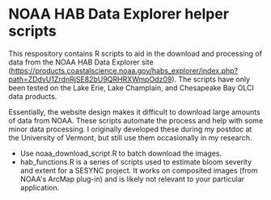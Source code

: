 # NOAA HAB Data Explorer helper scripts

This respository contains R scripts to aid in the download and processing of data from the NOAA HAB Data Explorer site (https://products.coastalscience.noaa.gov/habs_explorer/index.php?path=ZDdvU1ZrdnRjSE82bU9QRHRXWmpOdz09). The scripts have only been tested on the Lake Erie, Lake Champlain, and Chesapeake Bay OLCI data products. 

Essentially, the website design makes it difficult to download large amounts of data from NOAA. These scripts automate the process and help with some minor data processing. I originally developed these during my postdoc at the University of Vermont, but still use them occasionally in my research.

- Use noaa_download_script.R to batch download the images.
- hab_functions.R is a series of scripts used to estimate bloom severity and extent for a SESYNC project. It works on composited images (from NOAA's ArcMap plug-in) and is likely not relevant to your particular application.